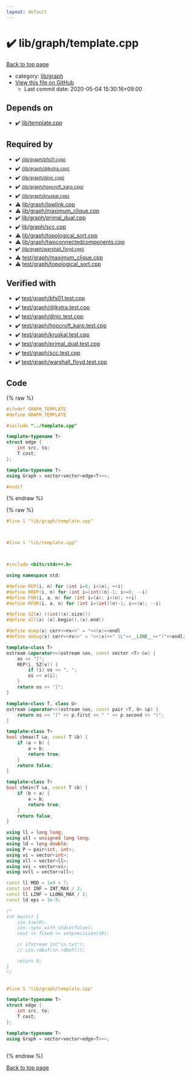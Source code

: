 ```yaml
---
layout: default
---
```


<!-- mathjax config similar to math.stackexchange -->
<script type="text/javascript" async
  src="https://cdnjs.cloudflare.com/ajax/libs/mathjax/2.7.5/MathJax.js?config=TeX-MML-AM_CHTML">
</script>
<script type="text/x-mathjax-config">
  MathJax.Hub.Config({
    TeX: { equationNumbers: { autoNumber: "AMS" }},
    tex2jax: {
      inlineMath: [ ['$','$'] ],
      processEscapes: true
    },
    "HTML-CSS": { matchFontHeight: false },
    displayAlign: "left",
    displayIndent: "2em"
  });
</script>

<script type="text/javascript" src="https://cdnjs.cloudflare.com/ajax/libs/jquery/3.4.1/jquery.min.js"></script>
<script src="https://cdn.jsdelivr.net/npm/jquery-balloon-js@1.1.2/jquery.balloon.min.js" integrity="sha256-ZEYs9VrgAeNuPvs15E39OsyOJaIkXEEt10fzxJ20+2I=" crossorigin="anonymous"></script>
<script type="text/javascript" src="../../../assets/js/copy-button.js"></script>
<link rel="stylesheet" href="../../../assets/css/copy-button.css" />


# :heavy_check_mark: lib/graph/template.cpp

<a href="../../../index.html">Back to top page</a>

* category: <a href="../../../index.html#6e267a37887a7dcb68cbf7008d6c7e48">lib/graph</a>
* <a href="{{ site.github.repository_url }}/blob/master/lib/graph/template.cpp">View this file on GitHub</a>
    - Last commit date: 2020-05-04 15:30:16+09:00




## Depends on

* :heavy_check_mark: <a href="../template.cpp.html">lib/template.cpp</a>


## Required by

* :heavy_check_mark: <a href="bfs01.cpp.html"> <small>(lib/graph/bfs01.cpp)</small></a>
* :heavy_check_mark: <a href="dijkstra.cpp.html"> <small>(lib/graph/dijkstra.cpp)</small></a>
* :heavy_check_mark: <a href="dinic.cpp.html"> <small>(lib/graph/dinic.cpp)</small></a>
* :heavy_check_mark: <a href="hopcroft_karp.cpp.html"> <small>(lib/graph/hopcroft_karp.cpp)</small></a>
* :heavy_check_mark: <a href="kruskal.cpp.html"> <small>(lib/graph/kruskal.cpp)</small></a>
* :warning: <a href="lowlink.cpp.html">lib/graph/lowlink.cpp</a>
* :warning: <a href="maximum_clique.cpp.html">lib/graph/maximum_clique.cpp</a>
* :heavy_check_mark: <a href="primal_dual.cpp.html">lib/graph/primal_dual.cpp</a>
* :heavy_check_mark: <a href="scc.cpp.html">lib/graph/scc.cpp</a>
* :warning: <a href="topological_sort.cpp.html">lib/graph/topological_sort.cpp</a>
* :warning: <a href="twoconnectedcomponents.cpp.html">lib/graph/twoconnectedcomponents.cpp</a>
* :heavy_check_mark: <a href="warshall_floyd.cpp.html"> <small>(lib/graph/warshall_floyd.cpp)</small></a>
* :warning: <a href="../../test/graph/maximum_clique.cpp.html">test/graph/maximum_clique.cpp</a>
* :warning: <a href="../../test/graph/topological_sort.cpp.html">test/graph/topological_sort.cpp</a>


## Verified with

* :heavy_check_mark: <a href="../../../verify/test/graph/bfs01.test.cpp.html">test/graph/bfs01.test.cpp</a>
* :heavy_check_mark: <a href="../../../verify/test/graph/dijkstra.test.cpp.html">test/graph/dijkstra.test.cpp</a>
* :heavy_check_mark: <a href="../../../verify/test/graph/dinic.test.cpp.html">test/graph/dinic.test.cpp</a>
* :heavy_check_mark: <a href="../../../verify/test/graph/hopcroft_karp.test.cpp.html">test/graph/hopcroft_karp.test.cpp</a>
* :heavy_check_mark: <a href="../../../verify/test/graph/kruskal.test.cpp.html">test/graph/kruskal.test.cpp</a>
* :heavy_check_mark: <a href="../../../verify/test/graph/primal_dual.test.cpp.html">test/graph/primal_dual.test.cpp</a>
* :heavy_check_mark: <a href="../../../verify/test/graph/scc.test.cpp.html">test/graph/scc.test.cpp</a>
* :heavy_check_mark: <a href="../../../verify/test/graph/warshall_floyd.test.cpp.html">test/graph/warshall_floyd.test.cpp</a>


## Code

<a id="unbundled"></a>
{% raw %}
```cpp
#ifndef GRAPH_TEMPLATE
#define GRAPH_TEMPLATE

#include "../template.cpp"

template<typename T>
struct edge {
    int src, to;
    T cost;
};

template<typename T>
using Graph = vector<vector<edge<T>>>;

#endif

```
{% endraw %}

<a id="bundled"></a>
{% raw %}
```cpp
#line 1 "lib/graph/template.cpp"



#line 1 "lib/template.cpp"



#include <bits/stdc++.h>

using namespace std;

#define REP(i, n) for (int i=0; i<(n); ++i)
#define RREP(i, n) for (int i=(int)(n)-1; i>=0; --i)
#define FOR(i, a, n) for (int i=(a); i<(n); ++i)
#define RFOR(i, a, n) for (int i=(int)(n)-1; i>=(a); --i)

#define SZ(x) ((int)(x).size())
#define all(x) (x).begin(),(x).end()

#define dump(x) cerr<<#x<<" = "<<(x)<<endl
#define debug(x) cerr<<#x<<" = "<<(x)<<" (L"<<__LINE__<<")"<<endl;

template<class T>
ostream &operator<<(ostream &os, const vector <T> &v) {
    os << "[";
    REP(i, SZ(v)) {
        if (i) os << ", ";
        os << v[i];
    }
    return os << "]";
}

template<class T, class U>
ostream &operator<<(ostream &os, const pair <T, U> &p) {
    return os << "(" << p.first << " " << p.second << ")";
}

template<class T>
bool chmax(T &a, const T &b) {
    if (a < b) {
        a = b;
        return true;
    }
    return false;
}

template<class T>
bool chmin(T &a, const T &b) {
    if (b < a) {
        a = b;
        return true;
    }
    return false;
}

using ll = long long;
using ull = unsigned long long;
using ld = long double;
using P = pair<int, int>;
using vi = vector<int>;
using vll = vector<ll>;
using vvi = vector<vi>;
using vvll = vector<vll>;

const ll MOD = 1e9 + 7;
const int INF = INT_MAX / 2;
const ll LINF = LLONG_MAX / 2;
const ld eps = 1e-9;

/*
int main() {
    cin.tie(0);
    ios::sync_with_stdio(false);
    cout << fixed << setprecision(10);

    // ifstream in("in.txt");
    // cin.rdbuf(in.rdbuf());

    return 0;
}
*/


#line 5 "lib/graph/template.cpp"

template<typename T>
struct edge {
    int src, to;
    T cost;
};

template<typename T>
using Graph = vector<vector<edge<T>>>;



```
{% endraw %}

<a href="../../../index.html">Back to top page</a>

